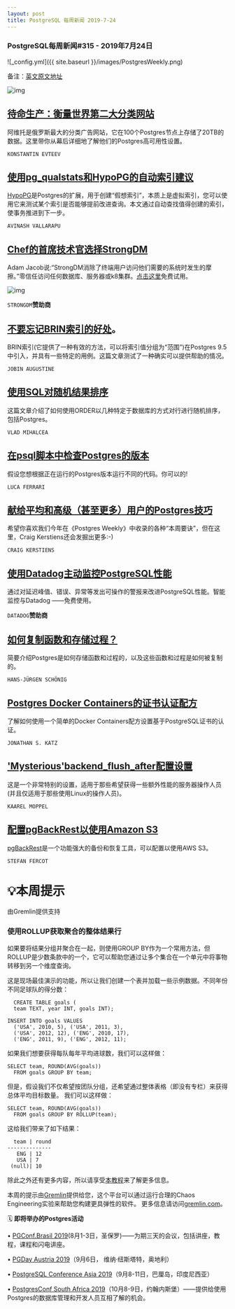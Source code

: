 ```yaml
---
layout: post
title: PostgreSQL 每周新闻 2019-7-24
---
```


### PostgreSQL每周新闻#315 - 2019年7月24日

![_config.yml]({{ site.baseurl }}/images/PostgresWeekly.png)

备注：[英文原文地址](https://postgresweekly.com/issues/315)

![img](https://res.cloudinary.com/cpress/image/upload/w_1280,e_sharpen:60/v1563921627/twah9uwlfbt4ve2bn8s1.png)

## [待命生产：衡量世界第二大分类网站](https://medium.com/avitotech/standby-in-production-scaling-application-in-second-largest-classified-site-in-the-world-97a79a1929de)

阿维托是俄罗斯最大的分类广告网站，它在100个Postgres节点上存储了20TB的数据。这里带你从幕后详细地了解他们的Postgres高可用性设置。

`KONSTANTIN EVTEEV`

## [使用pg_qualstats和HypoPG的自动索引建议](https://www.percona.com/blog/2019/07/22/automatic-index-recommendations-in-postgresql-using-pg_qualstats-and-hypopg/)

[HypoPG](https://github.com/HypoPG/hypopg)是Postgres的扩展，用于创建“假想索引”，本质上是虚拟索引，您可以使用它来测试某个索引是否能够提前改进查询。本文通过自动查找值得创建的索引，使事务推进到下一步。

`AVINASH VALLARAPU`

## [Chef的首席技术官选择StrongDM](https://www.strongdm.com/postgres-weekly/?utm_source=PGWeekly&utm_medium=email&utm_campaign=2019-07-22%20-%20%5BSELF%5D%20-%20%5BSDM%5D%20-%20%5BMID%5D)

Adam Jacob说:“StrongDM消除了终端用户访问他们需要的系统时发生的摩擦。”零信任访问任何数据库、服务器或k8集群。[点击这里](https://www.strongdm.com/postgres-weekly/?utm_source=PGWeekly&utm_medium=email&utm_campaign=2019-07-22%20-%20%5BSELF%5D%20-%20%5BSDM%5D%20-%20%5BMID%5D%20)免费试用。

![img](https://copm.s3.amazonaws.com/975a5f60.png)

`STRONGDM`**赞助商**

## [不要忘记BRIN索引的好处](https://www.percona.com/blog/2019/07/16/brin-index-for-postgresql-dont-forget-the-benefits/)。

BRIN索引(它提供了一种有效的方法，可以将索引值分组为“范围”)在Postgres 9.5中引入，并具有一些特定的用例。这篇文章测试了一种确实可以提供帮助的情况。

`JOBIN AUGUSTINE`

## [使用SQL对随机结果排序](https://vladmihalcea.com/sql-order-by-random/)

这篇文章介绍了如何使用ORDER以几种特定于数据库的方式对行进行随机排序，包括Postgres。

`VLAD MIHALCEA`

## [在psql脚本中检查Postgres的版本](https://fluca1978.github.io/2019/07/18/CheckPostgreSQLVersionInScripts.html)

假设您想根据正在运行的Postgres版本运行不同的代码。你可以的!

`LUCA FERRARI`

## [献给平均和高级（甚至更多）用户的Postgres技巧](https://www.citusdata.com/blog/2019/07/17/postgres-tips-for-average-and-power-user/)

希望你喜欢我们今年在《Postgres Weekly》中收录的各种“本周要诀”，但在这里，Craig Kerstiens还会发掘出更多:-)

`CRAIG KERSTIENS`

## [使用Datadog主动监控PostgreSQL性能](https://www.datadoghq.com/postgres-monitoring/?utm_source=Advertisement&utm_medium=CooperPress&utm_campaign=CooperPress-PostgresWeeklyS)

通过对延迟峰值、错误、异常等发出可操作的警报来改进PostgreSQL性能。智能监控与Datadog ——免费使用。

`DATADOG`**赞助商**

## [如何复制函数和存储过程？](https://www.cybertec-postgresql.com/en/postgresql-how-are-functions-and-stored-procedures-replicated/)

简要介绍Postgres是如何存储函数和过程的，以及这些函数和过程是如何被复制的。

`HANS-JÜRGEN SCHÖNIG`

## [Postgres Docker Containers的证书认证配方](https://info.crunchydata.com/blog/ssl-certificate-authentication-postgresql-docker-containers)

了解如何使用一个简单的Docker Containers配方设置基于PostgreSQL证书的认证。

`JONATHAN S. KATZ`

## ['Mysterious'backend_flush_after配置设置](https://www.cybertec-postgresql.com/en/the-mysterious-backend_flush_after-configuration-setting/)

这是一个非常特别的设置，适用于那些希望获得一些额外性能的服务器操作人员(并且仅适用于那些使用Linux的操作人员)。

`KAAREL MOPPEL`

## [配置pgBackRest以使用Amazon S3](https://pgstef.github.io/2019/07/19/pgbackrest_s3_configuration.html)

[pgBackRest](https://pgbackrest.org/)是一个功能强大的备份和恢复工具，可以配置以使用AWS S3。

`STEFAN FERCOT`

# 💡本周提示

由Gremlin提供支持

### 使用ROLLUP获取聚合的整体结果行

如果要将结果分组并聚合在一起，则使用GROUP BY作为一个常用方法，但ROLLUP是少数条款中的一个，它可以帮助您通过让多个集合在一个单元中将事物转移到另一个维度查询。

这是现场最佳演示的功能，所以让我们创建一个表并加载一些示例数据。不同年份不同足球队的得分数：

```
  CREATE TABLE goals (
  team TEXT, year INT, goals INT);

INSERT INTO goals VALUES
  ('USA', 2010, 5), ('USA', 2011, 3),
  ('USA', 2012, 12), ('ENG', 2010, 17),
  ('ENG', 2011, 9), ('ENG', 2012, 11);  
```

如果我们想要获得每队每年平均进球数，我们可以这样做：

```
SELECT team, ROUND(AVG(goals))
  FROM goals GROUP BY team;
```

但是，假设我们不仅希望按团队分组，还希望通过整体表格（即没有专栏）来获得总体平均目标数量。 我们可以这样做：

```
SELECT team, ROUND(AVG(goals))
  FROM goals GROUP BY ROLLUP(team);
```

这给我们带来了如下结果：

```
  team | round
--------------
   ENG | 12
   USA | 7
 (null)| 10
```

除此之外还有更多内容，所以请享受[本教程](http://www.postgresqltutorial.com/postgresql-rollup/)来了解更多信息。

本周的提示由[Gremlin](https://www.gremlin.com/?utm_medium=cpm&utm_source=PostgresWeekly&utm_content=20190724&utm_campaign=2019_Cooperpress)提供给您，这个平台可以通过运行合理的Chaos Engineering实验来帮助您构建更具弹性的软件。 更多信息请访问[gremlin.com](https://www.gremlin.com/?utm_medium=cpm&utm_source=PostgresWeekly&utm_content=20190724&utm_campaign=2019_Cooperpress)。

🗓  **即将举办的Postgres活动**  

• [PGConf.Brasil 2019](https://www.pgconf.com.br/2019/en/)(8月1-3日，圣保罗)——为期三天的会议，包括讲座，教程，课程和闪电讲座。

• [PGDay Austria 2019](https://pgday.at/en/)（9月6日， 维纳·纽斯塔特，奥地利）

• [PostgreSQL Conference Asia 2019](https://2019.pgconf.asia/)（9月8-11日，巴厘岛，印度尼西亚）

• [PostgresConf South Africa 2019](https://postgresconf.org/conferences/SouthAfrica2019)（10月8-9日，约翰内斯堡）——提供给使用Postgres的数据库管理和开发人员互相了解的机会。
